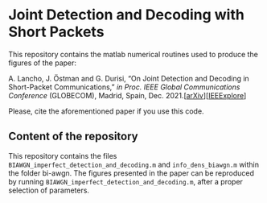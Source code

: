 # Joint Detection and Decoding with Short Packets
This repository contains the matlab numerical routines used to produce the figures of the paper:

A. Lancho, J. Östman and G. Durisi, “On Joint Detection and Decoding in Short-Packet Communications,” *in Proc. IEEE Global Communications Conference* (GLOBECOM), Madrid, Spain, Dec. 2021.[[arXiv](https://arxiv.org/abs/2109.136699)][[IEEExplore](https://ieeexplore.ieee.org/document/9685448)]

Please, cite the aforementioned paper if you use this code. 

## Content of the repository

This repository contains the files `BIAWGN_imperfect_detection_and_decoding.m` and `info_dens_biawgn.m` within the folder bi-awgn. The figures presented in the paper can be reproduced by running `BIAWGN_imperfect_detection_and_decoding.m`, after a proper selection of parameters.  



